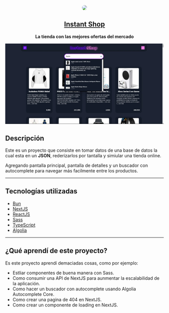 <div align="center">

<img src="https://github.com/MisterMikeDev.png" height="200px" style="border-radius: 9999px;" />

## [Instant Shop](https://github.com/MisterMikeDev/InstantShop)

**La tienda con las mejores ofertas del mercado**

</div>

<div align="center" style="max-width: 900px; margin: 0 auto;">

![](/public/demo.webp)

</div>

## Descripción

Este es un proyecto que consiste en tomar datos de una base de datos la cual
esta en un **JSON**, rederizarlos por tantalla y simiular una tienda online.

Agregando pantalla principal, pantalla de detalles y un buscador con
autocomplete para navegar más facilmente entre los productos.

---

## Tecnologías utilizadas

-   [Bun](https://bun.sh/)
-   [NextJS](https://nextjs.org/)
-   [ReactJS](https://reactjs.org/)
-   [Sass](https://sass-lang.com/)
-   [TypeScript](https://www.typescriptlang.org/)
-   [Algolia](https://www.algolia.com/)

---

## ¿Qué aprendí de este proyecto?

Es este proyecto aprendí demaciadas cosas, como por ejemplo:

-   Estliar componentes de buena manera con Sass.
-   Como consumir una API de NextJS para aunmentar la escalabilidad de la
    aplicación.
-   Como hacer un buscador con autocomplete usando Algolia Autocomplete Core.
-   Como crear una pagina de 404 en NextJS.
-   Como crear un componente de loading en NextJS.
